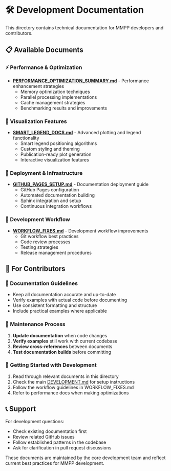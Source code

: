 # 🛠️ Development Documentation

This directory contains technical documentation for MMPP developers and contributors.

## 📋 Available Documents

### ⚡ Performance & Optimization
- **[PERFORMANCE_OPTIMIZATION_SUMMARY.md](PERFORMANCE_OPTIMIZATION_SUMMARY.md)** - Performance enhancement strategies
  - Memory optimization techniques
  - Parallel processing implementations
  - Cache management strategies
  - Benchmarking results and improvements

### 🎨 Visualization Features
- **[SMART_LEGEND_DOCS.md](SMART_LEGEND_DOCS.md)** - Advanced plotting and legend functionality
  - Smart legend positioning algorithms
  - Custom styling and theming
  - Publication-ready plot generation
  - Interactive visualization features

### 🚀 Deployment & Infrastructure
- **[GITHUB_PAGES_SETUP.md](GITHUB_PAGES_SETUP.md)** - Documentation deployment guide
  - GitHub Pages configuration
  - Automated documentation building
  - Sphinx integration and setup
  - Continuous integration workflows

### 🔧 Development Workflow
- **[WORKFLOW_FIXES.md](WORKFLOW_FIXES.md)** - Development workflow improvements
  - Git workflow best practices
  - Code review processes
  - Testing strategies
  - Release management procedures

## 🎯 For Contributors

### 📖 Documentation Guidelines
- Keep all documentation accurate and up-to-date
- Verify examples with actual code before documenting
- Use consistent formatting and structure
- Include practical examples where applicable

### 🔄 Maintenance Process
1. **Update documentation** when code changes
2. **Verify examples** still work with current codebase
3. **Review cross-references** between documents
4. **Test documentation builds** before committing

### 🚀 Getting Started with Development
1. Read through relevant documents in this directory
2. Check the main [DEVELOPMENT.md](../../DEVELOPMENT.md) for setup instructions
3. Follow the workflow guidelines in WORKFLOW_FIXES.md
4. Refer to performance docs when making optimizations

## 📞 Support

For development questions:
- Check existing documentation first
- Review related GitHub issues
- Follow established patterns in the codebase
- Ask for clarification in pull request discussions

These documents are maintained by the core development team and reflect current best practices for MMPP development.
